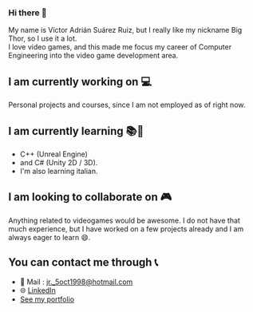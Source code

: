 ### Hi there 👋

<!--
**BigThor/BigThor** is a ✨ _special_ ✨ repository because its `README.md` (this file) appears on your GitHub profile.

Here are some ideas to get you started:

- 🔭 I’m currently working on ...
- 🌱 I’m currently learning ...
- 👯 I’m looking to collaborate on ...
- 🤔 I’m looking for help with ...
- 💬 Ask me about ...
- 📫 How to reach me: ...
- 😄 Pronouns: ...
- ⚡ Fun fact: ...
-->
My name is Víctor Adrián Suárez Ruiz, but I really like my nickname Big Thor, so I use it a lot. \
I love video games, and this made me focus my career of Computer Engineering into the video game development area.

## I am currently working on 💻
Personal projects and courses, since I am not employed as of right now.

## I am currently learning 📚📘
* C++ (Unreal Engine) 
* and C# (Unity 2D / 3D). 
* I'm also learning italian.

## I am looking to collaborate on 🎮
Anything related to videogames would be awesome. I do not have that much experience,
but I have worked on a few projects already and I am always eager to learn 😄.

## You can contact me through 📞
* 📧 Mail : jr._5oct1998@hotmail.com
* 🌐 [LinkedIn](https://www.linkedin.com/in/sr-victor/)
* [See my portfolio](https://big-thor.itch.io/)
